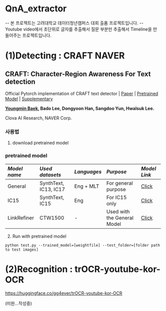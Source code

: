 # QnA_extractor

-- 본 프로젝트는 고려대학교 데이터청년캠퍼스 대회 출품 프로젝트입니다.
-- Youtube video에서 초단위로 글자를 추출해서 질문 부분만 추출해서 Timeline을 만들어주는 프로젝트입니다.

# (1)Detecting : CRAFT NAVER
## CRAFT: Character-Region Awareness For Text detection
Official Pytorch implementation of CRAFT text detector | [Paper](https://arxiv.org/abs/1904.01941) | [Pretrained Model](https://drive.google.com/open?id=1Jk4eGD7crsqCCg9C9VjCLkMN3ze8kutZ) | [Supplementary](https://youtu.be/HI8MzpY8KMI)

**[Youngmin Baek](mailto:youngmin.baek@navercorp.com), Bado Lee, Dongyoon Han, Sangdoo Yun, Hwalsuk Lee.**
 
Clova AI Research, NAVER Corp.
### 사용법
1. download pretrained model
### pretrained model
 *Model name* | *Used datasets* | *Languages* | *Purpose* | *Model Link* |
 | :--- | :--- | :--- | :--- | :--- |
General | SynthText, IC13, IC17 | Eng + MLT | For general purpose | [Click](https://drive.google.com/open?id=1Jk4eGD7crsqCCg9C9VjCLkMN3ze8kutZ)
IC15 | SynthText, IC15 | Eng | For IC15 only | [Click](https://drive.google.com/open?id=1i2R7UIUqmkUtF0jv_3MXTqmQ_9wuAnLf)
LinkRefiner | CTW1500 | - | Used with the General Model | [Click](https://drive.google.com/open?id=1XSaFwBkOaFOdtk4Ane3DFyJGPRw6v5bO)

2. Run with pretrained model
``` (with python 3.7)
python test.py --trained_model=[weightfile] --test_folder=[folder path to test images]

```


# (2)Recognition : trOCR-youtube-kor-OCR

  https://huggingface.co/gg4ever/trOCR-youtube-kor-OCR

(미완...작성중)

